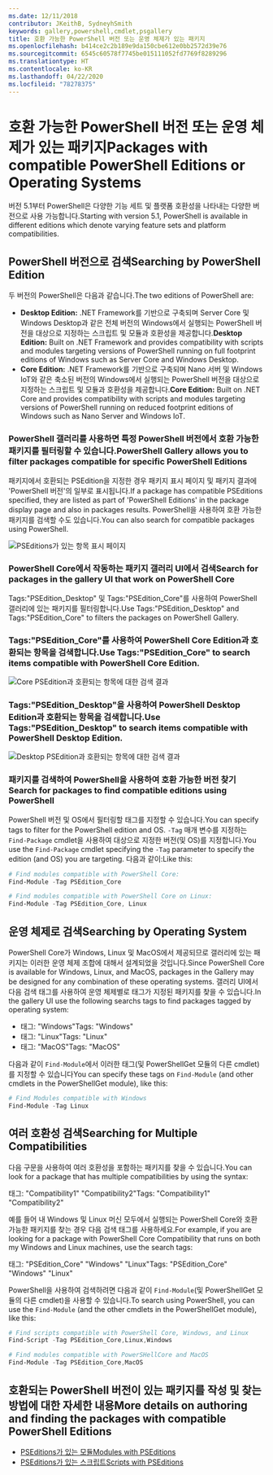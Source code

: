 ```yaml
---
ms.date: 12/11/2018
contributor: JKeithB, SydneyhSmith
keywords: gallery,powershell,cmdlet,psgallery
title: 호환 가능한 PowerShell 버전 또는 운영 체제가 있는 패키지
ms.openlocfilehash: b414ce2c2b189e9da150cbe612e0bb2572d39e76
ms.sourcegitcommit: 6545c60578f7745be015111052fd7769f8289296
ms.translationtype: HT
ms.contentlocale: ko-KR
ms.lasthandoff: 04/22/2020
ms.locfileid: "78278375"
---
```

# <a name="packages-with-compatible-powershell-editions-or-operating-systems"></a><span data-ttu-id="77dc5-103">호환 가능한 PowerShell 버전 또는 운영 체제가 있는 패키지</span><span class="sxs-lookup"><span data-stu-id="77dc5-103">Packages with compatible PowerShell Editions or Operating Systems</span></span>

<span data-ttu-id="77dc5-104">버전 5.1부터 PowerShell은 다양한 기능 세트 및 플랫폼 호환성을 나타내는 다양한 버전으로 사용 가능합니다.</span><span class="sxs-lookup"><span data-stu-id="77dc5-104">Starting with version 5.1, PowerShell is available in different editions which denote varying feature sets and platform compatibilities.</span></span>

## <a name="searching-by-powershell-edition"></a><span data-ttu-id="77dc5-105">PowerShell 버전으로 검색</span><span class="sxs-lookup"><span data-stu-id="77dc5-105">Searching by PowerShell Edition</span></span>

<span data-ttu-id="77dc5-106">두 버전의 PowerShell은 다음과 같습니다.</span><span class="sxs-lookup"><span data-stu-id="77dc5-106">The two editions of PowerShell are:</span></span>
- <span data-ttu-id="77dc5-107">**Desktop Edition:** .NET Framework를 기반으로 구축되며 Server Core 및 Windows Desktop과 같은 전체 버전의 Windows에서 실행되는 PowerShell 버전을 대상으로 지정하는 스크립트 및 모듈과 호환성을 제공합니다.</span><span class="sxs-lookup"><span data-stu-id="77dc5-107">**Desktop Edition:** Built on .NET Framework and provides compatibility with scripts and modules targeting versions of PowerShell running on full footprint editions of Windows such as Server Core and Windows Desktop.</span></span>
- <span data-ttu-id="77dc5-108">**Core Edition:** .NET Framework를 기반으로 구축되며 Nano 서버 및 Windows IoT와 같은 축소된 버전의 Windows에서 실행되는 PowerShell 버전을 대상으로 지정하는 스크립트 및 모듈과 호환성을 제공합니다.</span><span class="sxs-lookup"><span data-stu-id="77dc5-108">**Core Edition:** Built on .NET Core and provides compatibility with scripts and modules targeting versions of PowerShell running on reduced footprint editions of Windows such as Nano Server and Windows IoT.</span></span>

### <a name="powershell-gallery-allows-you-to-filter-packages-compatible-for-specific-powershell-editions"></a><span data-ttu-id="77dc5-109">PowerShell 갤러리를 사용하면 특정 PowerShell 버전에서 호환 가능한 패키지를 필터링할 수 있습니다.</span><span class="sxs-lookup"><span data-stu-id="77dc5-109">PowerShell Gallery allows you to filter packages compatible for specific PowerShell Editions</span></span>

<span data-ttu-id="77dc5-110">패키지에서 호환되는 PSEdition을 지정한 경우 패키지 표시 페이지 및 패키지 결과에 'PowerShell 버전'의 일부로 표시됩니다.</span><span class="sxs-lookup"><span data-stu-id="77dc5-110">If a package has compatible PSEditions specified, they are listed as part of 'PowerShell Editions' in the package display page and also in packages results.</span></span>
<span data-ttu-id="77dc5-111">PowerShell을 사용하여 호환 가능한 패키지를 검색할 수도 있습니다.</span><span class="sxs-lookup"><span data-stu-id="77dc5-111">You can also search for compatible packages using PowerShell.</span></span>

![PSEditions가 있는 항목 표시 페이지](media/searching-by-compatibility/packagedisplaypagewithpseditions.PNG)

### <a name="search-for-packages-in-the-gallery-ui-that-work-on-powershell-core"></a><span data-ttu-id="77dc5-113">PowerShell Core에서 작동하는 패키지 갤러리 UI에서 검색</span><span class="sxs-lookup"><span data-stu-id="77dc5-113">Search for packages in the gallery UI that work on PowerShell Core</span></span>

<span data-ttu-id="77dc5-114">Tags:"PSEdition_Desktop" 및 Tags:"PSEdition_Core"를 사용하여 PowerShell 갤러리에 있는 패키지를 필터링합니다.</span><span class="sxs-lookup"><span data-stu-id="77dc5-114">Use Tags:"PSEdition_Desktop" and Tags:"PSEdition_Core" to filters the packages on PowerShell Gallery.</span></span>

### <a name="use-tagspsedition_core-to-search-items-compatible-with-powershell-core-edition"></a><span data-ttu-id="77dc5-115">Tags:"PSEdition_Core"를 사용하여 PowerShell Core Edition과 호환되는 항목을 검색합니다.</span><span class="sxs-lookup"><span data-stu-id="77dc5-115">Use Tags:"PSEdition_Core" to search items compatible with PowerShell Core Edition.</span></span>

![Core PSEdition과 호환되는 항목에 대한 검색 결과](media/searching-by-compatibility/searchresultswithpseditions.PNG)

### <a name="use-tagspsedition_desktop-to-search-items-compatible-with-powershell-desktop-edition"></a><span data-ttu-id="77dc5-117">Tags:"PSEdition_Desktop"을 사용하여 PowerShell Desktop Edition과 호환되는 항목을 검색합니다.</span><span class="sxs-lookup"><span data-stu-id="77dc5-117">Use Tags:"PSEdition_Desktop" to search items compatible with PowerShell Desktop Edition.</span></span>

![Desktop PSEdition과 호환되는 항목에 대한 검색 결과](media/searching-by-compatibility/searchresultswithpseditionsdesktop.PNG)

### <a name="search-for-packages-to-find-compatible-editions-using-powershell"></a><span data-ttu-id="77dc5-119">패키지를 검색하여 PowerShell을 사용하여 호환 가능한 버전 찾기</span><span class="sxs-lookup"><span data-stu-id="77dc5-119">Search for packages to find compatible editions using PowerShell</span></span>
<span data-ttu-id="77dc5-120">PowerShell 버전 및 OS에서 필터링할 태그를 지정할 수 있습니다.</span><span class="sxs-lookup"><span data-stu-id="77dc5-120">You can specify tags to filter for the PowerShell edition and OS.</span></span>
<span data-ttu-id="77dc5-121">`-Tag` 매개 변수를 지정하는 `Find-Package` cmdlet을 사용하여 대상으로 지정한 버전(및 OS)를 지정합니다.</span><span class="sxs-lookup"><span data-stu-id="77dc5-121">You use the `Find-Package` cmdlet specifying the `-Tag` parameter to specify the edition (and OS) you are targeting.</span></span>
<span data-ttu-id="77dc5-122">다음과 같이:</span><span class="sxs-lookup"><span data-stu-id="77dc5-122">Like this:</span></span>

```powershell
# Find modules compatible with PowerShell Core:
Find-Module -Tag PSEdition_Core

# Find modules compatible with PowerShell Core on Linux:
Find-Module -Tag PSEdition_Core, Linux
```

## <a name="searching-by-operating-system"></a><span data-ttu-id="77dc5-123">운영 체제로 검색</span><span class="sxs-lookup"><span data-stu-id="77dc5-123">Searching by Operating System</span></span>

<span data-ttu-id="77dc5-124">PowerShell Core가 Windows, Linux 및 MacOS에서 제공되므로 갤러리에 있는 패키지는 이러한 운영 체제 조합에 대해서 설계되었을 것입니다.</span><span class="sxs-lookup"><span data-stu-id="77dc5-124">Since PowerShell Core is available for Windows, Linux, and MacOS, packages in the Gallery may be designed for any combination of these operating systems.</span></span> <span data-ttu-id="77dc5-125">갤러리 UI에서 다음 검색 태그를 사용하여 운영 체제별로 태그가 지정된 패키지를 찾을 수 있습니다.</span><span class="sxs-lookup"><span data-stu-id="77dc5-125">In the gallery UI use the following searchs tags to find packages tagged by operating system:</span></span>

- <span data-ttu-id="77dc5-126">태그: "Windows"</span><span class="sxs-lookup"><span data-stu-id="77dc5-126">Tags: "Windows"</span></span>
- <span data-ttu-id="77dc5-127">태그: "Linux"</span><span class="sxs-lookup"><span data-stu-id="77dc5-127">Tags: "Linux"</span></span>
- <span data-ttu-id="77dc5-128">태그: "MacOS"</span><span class="sxs-lookup"><span data-stu-id="77dc5-128">Tags: "MacOS"</span></span>

<span data-ttu-id="77dc5-129">다음과 같이 `Find-Module`에서 이러한 태그(및 PowerShellGet 모듈의 다른 cmdlet)를 지정할 수 있습니다</span><span class="sxs-lookup"><span data-stu-id="77dc5-129">You can specify these tags on `Find-Module` (and other cmdlets in the PowerShellGet module), like this:</span></span>

```powershell
# Find Modules compatible with Windows
Find-Module -Tag Linux
```

## <a name="searching-for-multiple-compatibilities"></a><span data-ttu-id="77dc5-130">여러 호환성 검색</span><span class="sxs-lookup"><span data-stu-id="77dc5-130">Searching for Multiple Compatibilities</span></span>

<span data-ttu-id="77dc5-131">다음 구문을 사용하여 여러 호환성을 포함하는 패키지를 찾을 수 있습니다.</span><span class="sxs-lookup"><span data-stu-id="77dc5-131">You can look for a package that has multiple compatibilities by using the syntax:</span></span>

<span data-ttu-id="77dc5-132">태그: "Compatibility1" "Compatibility2"</span><span class="sxs-lookup"><span data-stu-id="77dc5-132">Tags: "Compatibility1" "Compatibility2"</span></span>

<span data-ttu-id="77dc5-133">예를 들어 내 Windows 및 Linux 머신 모두에서 실행되는 PowerShell Core와 호환 가능한 패키지를 찾는 경우 다음 검색 태그를 사용하세요.</span><span class="sxs-lookup"><span data-stu-id="77dc5-133">For example, if you are looking for a package with PowerShell Core Compatibility that runs on both my Windows and Linux machines, use the search tags:</span></span>

<span data-ttu-id="77dc5-134">태그: "PSEdition_Core" "Windows" "Linux"</span><span class="sxs-lookup"><span data-stu-id="77dc5-134">Tags: "PSEdition_Core" "Windows" "Linux"</span></span>

<span data-ttu-id="77dc5-135">PowerShell을 사용하여 검색하려면 다음과 같이 `Find-Module`(및 PowerShellGet 모듈의 다른 cmdlet)을 사용할 수 있습니다.</span><span class="sxs-lookup"><span data-stu-id="77dc5-135">To search using PowerShell, you can use the `Find-Module` (and the other cmdlets in the PowerShellGet module), like this:</span></span>

```powershell
# Find scripts compatible with PowerShell Core, Windows, and Linux
Find-Script -Tag PSEdition_Core,Linux,Windows

# Find modules compatible with PowerSHellCore and MacOS
Find-Module -Tag PSEdition_Core,MacOS
```

## <a name="more-details-on-authoring-and-finding-the-packages-with-compatible-powershell-editions"></a><span data-ttu-id="77dc5-136">호환되는 PowerShell 버전이 있는 패키지를 작성 및 찾는 방법에 대한 자세한 내용</span><span class="sxs-lookup"><span data-stu-id="77dc5-136">More details on authoring and finding the packages with compatible PowerShell Editions</span></span>

- [<span data-ttu-id="77dc5-137">PSEditions가 있는 모듈</span><span class="sxs-lookup"><span data-stu-id="77dc5-137">Modules with PSEditions</span></span>](../../concepts/module-psedition-support.md)
- [<span data-ttu-id="77dc5-138">PSEditions가 있는 스크립트</span><span class="sxs-lookup"><span data-stu-id="77dc5-138">Scripts with PSEditions</span></span>](../../concepts/script-psedition-support.md)
